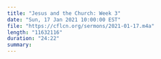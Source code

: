 ```yaml
---
title: "Jesus and the Church: Week 3"
date: "Sun, 17 Jan 2021 10:00:00 EST"
file: "https://cflcn.org/sermons/2021-01-17.m4a"
length: "11632116"
duration: "24:22"
summary: 
---
```

